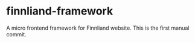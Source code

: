 # finnliand-framework
A micro frontend framework for Finnliand website.
This is the first manual commit.
